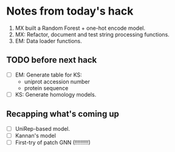# Notes from today's hack

1. MX built a Random Forest + one-hot encode model.
2. MX: Refactor, document and test string processing functions.
3. EM: Data loader functions.

## TODO before next hack

- [ ] EM: Generate table for KS:
  - uniprot accession number
  - protein sequence
- [ ] KS: Generate homology models.

## Recapping what's coming up

- [ ] UniRep-based model.
- [ ] Kannan's model
- [ ] First-try of patch GNN (!!!!!!!!!)
